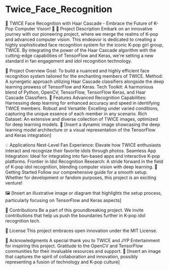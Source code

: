 # Twice_Face_Recognition

🌟 TWICE Face Recognition with Haar Cascade - Embrace the Future of K-Pop Computer Vision! 🌟
📌 Project Description
Embark on an innovative journey with our pioneering project, where we merge the realms of K-pop and advanced computer vision. This endeavor is dedicated to creating a highly sophisticated face recognition system for the iconic K-pop girl group, TWICE. By integrating the power of the Haar Cascade algorithm with the cutting-edge capabilities of TensorFlow and Keras, we're setting a new standard in fan engagement and idol recognition technology.

🚀 Project Overview
Goal: To build a nuanced and highly efficient face recognition system tailored for the enchanting members of TWICE.
Method: A synergetic approach utilizing Haar Cascade classifiers alongside the deep learning prowess of TensorFlow and Keras.
Tech Toolkit: A harmonious blend of Python, OpenCV, TensorFlow, TensorFlow Keras, and Haar Cascade Classifiers.
🌈 Features
Advanced Recognition Capabilities: Harnessing deep learning for enhanced accuracy and speed in identifying TWICE members.
Robust and Versatile: Excelling under varied conditions, capturing the unique essence of each member in any scenario.
Rich Dataset: An extensive and diverse collection of TWICE images, optimized for deep learning models.
📸 [Insert a dynamic image showcasing the deep learning model architecture or a visual representation of the TensorFlow and Keras integration]

💡 Applications
Next-Level Fan Experience: Elevate how TWICE enthusiasts interact and recognize their favorite idols through photos.
Seamless App Integration: Ideal for integrating into fan-based apps and interactive K-pop platforms.
Frontier in Idol Recognition Research: A stride forward in the field of K-pop idol recognition, blending computer vision with deep learning.
🌟 Getting Started
Follow our comprehensive guide for a smooth setup. Whether for development or fandom purposes, this project is an exciting venture!

🖼️ [Insert an illustrative image or diagram that highlights the setup process, particularly focusing on TensorFlow and Keras aspects]

🤝 Contributions
Be a part of this groundbreaking project. We invite contributions that help us push the boundaries further in K-pop idol recognition tech.

📜 License
This project embraces open innovation under the MIT License.

👏 Acknowledgments
A special thank you to TWICE and JYP Entertainment for inspiring this project.
Gratitude to the OpenCV and TensorFlow communities for their invaluable resources and support.
🎉 [Insert an image that captures the spirit of collaboration and innovation, possibly representing a fusion of technology and K-pop culture]
